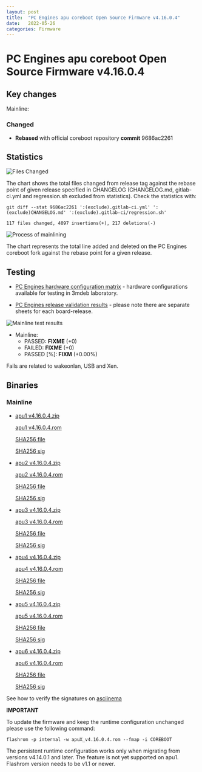 ```yaml
---
layout: post
title:  "PC Engines apu coreboot Open Source Firmware v4.16.0.4"
date:   2022-05-26
categories: Firmware
---
```


# PC Engines apu coreboot Open Source Firmware v4.16.0.4

## Key changes

Mainline:

### Changed

- **Rebased** with official coreboot repository **commit** 9686ac2261

## Statistics

![Files Changed](https://cloud.3mdeb.com/index.php/s/FIXME/preview)

The chart shows the total files changed from release tag against the rebase
point of given release specified in CHANGELOG (CHANGELOG.md, gitlab-ci.yml
and regression.sh excluded from statistics). Check the statistics with:

```
git diff --stat 9686ac2261 ':(exclude).gitlab-ci.yml' ':(exclude)CHANGELOG.md' ':(exclude).gitlab-ci/regression.sh'
```

`117 files changed, 4097 insertions(+), 217 deletions(-)`

![Process of mainlining](https://cloud.3mdeb.com/index.php/s/FIXME/preview)

The chart represents the total line added and deleted on the PC Engines
coreboot fork against the rebase point for a given release.

## Testing

* [PC Engines hardware configuration matrix](https://cloud.3mdeb.com/index.php/s/4n9rT4yMsKezHsR/preview) -
  hardware configurations available for testing in 3mdeb laboratory.

* [PC Engines release validation results](https://docs.google.com/spreadsheets/d/1_uRhVo9eYeZONnelymonYp444zYHT_Q_qmJEJ8_XqJc/edit#gid=0) -
  please note there are separate sheets for each board-release.

![Mainline test results](https://cloud.3mdeb.com/index.php/s/FIXME/preview)

* Mainline:
  * PASSED: **FIXME** (+0)
  * FAILED: **FIXME** (+0)
  * PASSED [%]: **FIXM** (+0.00%)

Fails are related to wakeonlan, USB and Xen.

## Binaries

### Mainline

* [apu1 v4.16.0.4.zip](https://3mdeb.com/open-source-firmware/pcengines/apu1/apu1_v4.16.0.4.zip)

  [apu1 v4.16.0.4.rom](https://3mdeb.com/open-source-firmware/pcengines/apu1/apu1_v4.16.0.4.rom)

  [SHA256 file](https://3mdeb.com/open-source-firmware/pcengines/apu1/apu1_v4.16.0.4.SHA256)

  [SHA256 sig](https://3mdeb.com/open-source-firmware/pcengines/apu1/apu1_v4.16.0.4.SHA256.sig)

* [apu2 v4.16.0.4.zip](https://3mdeb.com/open-source-firmware/pcengines/apu2/apu2_v4.16.0.4.zip)

  [apu2 v4.16.0.4.rom](https://3mdeb.com/open-source-firmware/pcengines/apu2/apu2_v4.16.0.4.rom)

  [SHA256 file](https://3mdeb.com/open-source-firmware/pcengines/apu2/apu2_v4.16.0.4.SHA256)

  [SHA256 sig](https://3mdeb.com/open-source-firmware/pcengines/apu2/apu2_v4.16.0.4.SHA256.sig)

* [apu3 v4.16.0.4.zip](https://3mdeb.com/open-source-firmware/pcengines/apu3/apu3_v4.16.0.4.zip)

  [apu3 v4.16.0.4.rom](https://3mdeb.com/open-source-firmware/pcengines/apu3/apu3_v4.16.0.4.rom)

  [SHA256 file](https://3mdeb.com/open-source-firmware/pcengines/apu3/apu3_v4.16.0.4.SHA256)

  [SHA256 sig](https://3mdeb.com/open-source-firmware/pcengines/apu3/apu3_v4.16.0.4.SHA256.sig)

* [apu4 v4.16.0.4.zip](https://3mdeb.com/open-source-firmware/pcengines/apu4/apu4_v4.16.0.4.zip)

  [apu4 v4.16.0.4.rom](https://3mdeb.com/open-source-firmware/pcengines/apu4/apu4_v4.16.0.4.rom)

  [SHA256 file](https://3mdeb.com/open-source-firmware/pcengines/apu4/apu4_v4.16.0.4.SHA256)

  [SHA256 sig](https://3mdeb.com/open-source-firmware/pcengines/apu4/apu4_v4.16.0.4.SHA256.sig)

* [apu5 v4.16.0.4.zip](https://3mdeb.com/open-source-firmware/pcengines/apu5/apu5_v4.16.0.4.zip)

  [apu5 v4.16.0.4.rom](https://3mdeb.com/open-source-firmware/pcengines/apu5/apu5_v4.16.0.4.rom)

  [SHA256 file](https://3mdeb.com/open-source-firmware/pcengines/apu5/apu5_v4.16.0.4.SHA256)

  [SHA256 sig](https://3mdeb.com/open-source-firmware/pcengines/apu5/apu5_v4.16.0.4.SHA256.sig)

* [apu6 v4.16.0.4.zip](https://3mdeb.com/open-source-firmware/pcengines/apu6/apu6_v4.16.0.4.zip)

  [apu6 v4.16.0.4.rom](https://3mdeb.com/open-source-firmware/pcengines/apu6/apu6_v4.16.0.4.rom)

  [SHA256 file](https://3mdeb.com/open-source-firmware/pcengines/apu6/apu6_v4.16.0.4.SHA256)

  [SHA256 sig](https://3mdeb.com/open-source-firmware/pcengines/apu6/apu6_v4.16.0.4.SHA256.sig)

See how to verify the signatures on [asciinema](https://asciinema.org/a/475909)

**IMPORTANT**

To update the firmware and keep the runtime configuration unchanged please
use the following command:

```
flashrom -p internal -w apuX_v4.16.0.4.rom --fmap -i COREBOOT
```

The persistent runtime configuration works only when migrating from versions
v4.14.0.1 and later. The feature is not yet supported on apu1. Flashrom version
needs to be v1.1 or newer.
